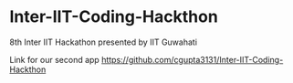 # Inter-IIT-Coding-Hackthon
8th Inter IIT Hackathon presented by IIT Guwahati

Link for our second app
https://github.com/cgupta3131/Inter-IIT-Coding-Hackthon

